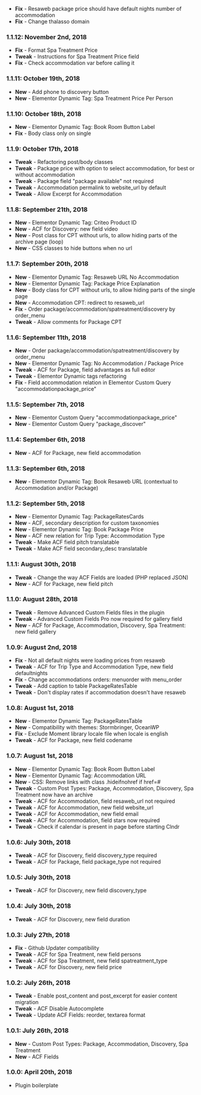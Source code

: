 * **Fix** - Resaweb package price should have default nights number of accommodation
* **Fix** - Change thalasso domain

### 1.1.12: November 2nd, 2018
* **Fix** - Format Spa Treatment Price
* **Tweak** - Instructions for Spa Treatment Price field
* **Fix** - Check accommodation var before calling it

### 1.1.11: October 19th, 2018
* **New** - Add phone to discovery button
* **New** - Elementor Dynamic Tag: Spa Treatment Price Per Person

### 1.1.10: October 18th, 2018
* **New** - Elementor Dynamic Tag: Book Room Button Label
* **Fix** - Body class only on single

### 1.1.9: October 17th, 2018
* **Tweak** - Refactoring post/body classes
* **Tweak** - Package price with option to select accommodation, for best or without accommodation
* **Tweak** - Package field "package available" not required
* **Tweak** - Accommodation permalink to website_url by default
* **Tweak** - Allow Excerpt for Accommodation

### 1.1.8: September 21th, 2018
* **New** - Elementor Dynamic Tag: Criteo Product ID
* **New** - ACF for Discovery: new field video
* **New** - Post class for CPT without urls, to allow hiding parts of the archive page (loop)
* **New** - CSS classes to hide buttons when no url

### 1.1.7: September 20th, 2018
* **New** - Elementor Dynamic Tag: Resaweb URL No Accommodation
* **New** - Elementor Dynamic Tag: Package Price Explanation
* **New** - Body class for CPT without urls, to allow hiding parts of the single page
* **New** - Accommodation CPT: redirect to resaweb_url
* **Fix** - Order package/accommodation/spatreatment/discovery by order_menu
* **Tweak** - Allow comments for Package CPT

### 1.1.6: September 11th, 2018
* **New** - Order package/accommodation/spatreatment/discovery by order_menu
* **New** - Elementor Dynamic Tag: No Accommodation / Package Price
* **Tweak** - ACF for Package, field advantages as full editor
* **Tweak** - Elementor Dynamic tags refactoring
* **Fix** - Field accommodation relation in Elementor Custom Query "accommodationpackage_price"

### 1.1.5: September 7th, 2018
* **New** - Elementor Custom Query "accommodationpackage_price"
* **New** - Elementor Custom Query "package_discover"

### 1.1.4: September 6th, 2018
* **New** - ACF for Package, new field accommodation

### 1.1.3: September 6th, 2018
* **New** - Elementor Dynamic Tag: Book Resaweb URL (contextual to Accommodation and/or Package)

### 1.1.2: September 5th, 2018
* **New** - Elementor Dynamic Tag: PackageRatesCards
* **New** - ACF, secondary description for custom taxonomies
* **New** - Elementor Dynamic Tag: Book Package Price
* **New** - ACF new relation for Trip Type: Accommodation Type
* **Tweak** - Make ACF field pitch translatable
* **Tweak** - Make ACF field secondary_desc translatable

### 1.1.1: August 30th, 2018
* **Tweak** - Change the way ACF Fields are loaded (PHP replaced JSON)
* **New** - ACF for Package, new field pitch

### 1.1.0: August 28th, 2018
* **Tweak** - Remove Advanced Custom Fields files in the plugin
* **Tweak** - Advanced Custom Fields Pro now required for gallery field
* **New** - ACF for Package, Accommodation, Discovery, Spa Treatment: new field gallery

### 1.0.9: August 2nd, 2018
* **Fix** - Not all default nights were loading prices from resaweb
* **Tweak** - ACF for Trip Type and Accommodation Type, new field defaultnights
* **Fix** - Change accommodations orders: menuorder with menu_order
* **Tweak** - Add caption to table PackageRatesTable
* **Tweak** - Don't display rates if accommodation doesn't have resaweb

### 1.0.8: August 1st, 2018
* **New** - Elementor Dynamic Tag: PackageRatesTable
* **New** - Compatibility with themes: Stormbringer, OceanWP
* **Fix** - Exclude Moment library locale file when locale is english
* **Tweak** - ACF for Package, new field codename

### 1.0.7: August 1st, 2018
* **New** - Elementor Dynamic Tag: Book Room Button Label
* **New** - Elementor Dynamic Tag: Accommodation URL
* **New** - CSS: Remove links with class .hideifnohref if href=#
* **Tweak** - Custom Post Types: Package, Accommodation, Discovery, Spa Treatment now have an archive
* **Tweak** - ACF for Accommodation, field resaweb_url not required
* **Tweak** - ACF for Accommodation, new field website_url
* **Tweak** - ACF for Accommodation, new field email
* **Tweak** - ACF for Accommodation, field stars now required
* **Tweak** - Check if calendar is present in page before starting Clndr

### 1.0.6: July 30th, 2018
* **Tweak** - ACF for Discovery, field discovery_type required
* **Tweak** - ACF for Package, field package_type not required

### 1.0.5: July 30th, 2018
* **Tweak** - ACF for Discovery, new field discovery_type

### 1.0.4: July 30th, 2018
* **Tweak** - ACF for Discovery, new field duration

### 1.0.3: July 27th, 2018
* **Fix** - Github Updater compatibility
* **Tweak** - ACF for Spa Treatment, new field persons
* **Tweak** - ACF for Spa Treatment, new field spatreatment_type
* **Tweak** - ACF for Discovery, new field price

### 1.0.2: July 26th, 2018
* **Tweak** - Enable post_content and post_excerpt for easier content migration
* **Tweak** - ACF Disable Autocomplete
* **Tweak** - Update ACF Fields: reorder, textarea format

### 1.0.1: July 26th, 2018
* **New** - Custom Post Types: Package, Accommodation, Discovery, Spa Treatment
* **New** - ACF Fields

### 1.0.0: April 20th, 2018
* Plugin boilerplate